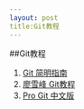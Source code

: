```yaml
---
layout: post
title:Git教程
---
```


##Git教程
1. [Git 简明指南](http://rogerdudler.github.io/git-guide/index.zh.html)
2. [廖雪峰 Git教程](http://www.liaoxuefeng.com/wiki/0013739516305929606dd18361248578c67b8067c8c017b000)
3. [Pro Git 中文版](http://git-scm.com/book/zh/v1)
